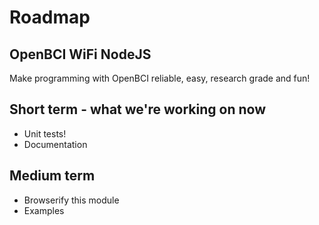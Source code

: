 # Roadmap

## OpenBCI WiFi NodeJS

Make programming with OpenBCI reliable, easy, research grade and fun!

## Short term - what we're working on now

- Unit tests!
- Documentation

## Medium term

- Browserify this module
- Examples
